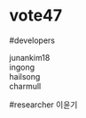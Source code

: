 <h1> vote47 </h1>

#developers

junankim18 <br>
ingong <br>
hailsong <br>
charmull <br>

#researcher
이윤기
